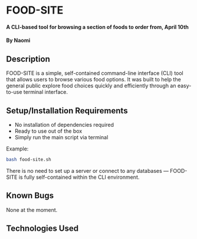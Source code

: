 

# FOOD-SITE  
#### A CLI-based tool for browsing a section of foods to order from, April 10th  
#### By **Naomi**

## Description  
FOOD-SITE is a simple, self-contained command-line interface (CLI) tool that allows users to browse various food options. It was built to help the general public explore food choices quickly and efficiently through an easy-to-use terminal interface.

## Setup/Installation Requirements  
* No installation of dependencies required  
* Ready to use out of the box  
* Simply run the main script via terminal  

Example:
```bash
bash food-site.sh
```

There is no need to set up a server or connect to any databases — FOOD-SITE is fully self-contained within the CLI environment.

## Known Bugs  
None at the moment.

## Technologies Used  


